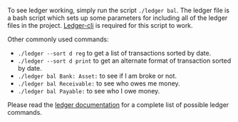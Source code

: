 To see ledger working, simply run the script `./ledger bal`.  The ledger file is a bash script which sets up some parameters for including all of the ledger files in the project.  [Ledger-cli](http://www.ledger-cli.org/) is required for this script to work.

Other commonly used commands:

- `./ledger --sort d reg` to get a list of transactions sorted by date.
- `./ledger --sort d print`  to get an alternate format of transaction sorted by date.
- `./ledger bal Bank: Asset:` to see if I am broke or not.
- `./ledger bal Receivable:` to see who owes me money.
- `./ledger bal Payable:` to see who I owe money.

Please read the [ledger documentation](http://www.ledger-cli.org/docs.html) for a complete list of possible ledger commands.

